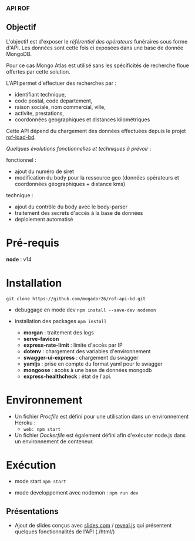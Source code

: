 ### API ROF

## Objectif

L'objectif est d'exposer le *référentiel des opérateurs* funéraires sous forme d'API. Les données sont cette fois ci exposées dans une base de donnée MongoDB.

Pour ce cas Mongo Atlas est utilisé sans les spécificités de recherche floue offertes par cette solution.

L'API permet d'effectuer des recherches par :

  - identifiant technique,
  - code postal, code departement,
  - raison sociale, nom commercial, ville,
  - activite, prestations,
  - coordonnées geographiques et distances kilométriques

Cette API dépend du chargement des données effectuées depuis le projet [rof-load-bd](https://github.com/mogador26/rof-load-bd.git).

*Quelques évolutions fonctionnelles et techniques à prévoir* :

fonctionnel :
  - ajout du numéro de siret
  - modification du body pour la ressource geo (données opérateurs et coordonnées géographiques + distance kms)
  
technique :
  - ajout du contrôle du body avec le body-parser
  - traitement des secrets d'accès à la base de données
  - deploiement automatisé

# Pré-requis

**node** : v14

# Installation

`git clone https://github.com/mogador26/rof-api-bd.git`

- debuggage en mode dev
`npm install --save-dev nodemon`

- installation des packages
`npm install`

  - **morgan** : traitement des logs
  - **serve-favicon**
  - **express-rate-limit** : limite d'accès par IP
  - **dotenv** : chargement des variables d'environnement
  - **swagger-ui-express** : chargement du swagger
  - **yamljs** : prise en compte du format yaml pour le swagger
  - **mongoose** : accès à une base de données mongodb
  - **express-healthcheck** : état de l'api.

# Environnement

- Un fichier *Procfile* est défini pour une utilisation dans un environnement Heroku :
  - ``web: npm start``
- Un fichier *Dockerfile* est également défini afin d'exécuter node.js dans un environnement de conteneur.

# Exécution

- mode start
`npm start`

- mode developpement avec nodemon :
`npm run dev`


## Présentations
- Ajout de slides conçus avec [slides.com](https://slides.com/) / [reveal.js](https://revealjs.com/) qui présentent quelques fonctionnalités de l'API (./html/)
